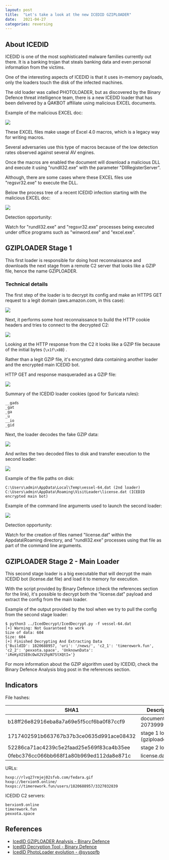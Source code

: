 ```yaml
---
layout: post
title:  "Let's take a look at the new ICEDID GZIPLOADER"
date:   2021-04-27
categories: reversing
---
```


## About ICEDID

ICEDID is one of the most sophisticated malware families currently out there. It is a banking trojan that steals banking data and even personal information from the victims. 

One of the interesting aspects of ICEDID is that it uses in-memory payloads, only the loaders touch the disk of the infected machines.

The old loader was called PHOTOLOADER, but as discovered by the Binary Defence threat intelligence team, there is a new ICEDID loader that has been delivered by a QAKBOT affiliate using malicious EXCEL documents.

Example of the malicious EXCEL doc:

![ ](/assets/images/icedid_gziploader/image-20210427085533856.png)

These EXCEL files make usage of Excel 4.0 macros, which is a legacy way for writing macros. 

Several adversaries use this type of macros because of the low detection rates observed against several AV engines.

Once the macros are enabled the document will download a malicious DLL and execute it using "rundll32.exe" with the parameter "DllRegisterServer".

Although, there are some cases where these EXCEL files use "regsvr32.exe" to execute the DLL.

Below the process tree of a recent ICEDID infection starting with the malicious EXCEL doc:

![ ](/assets/images/icedid_gziploader/image-20210427085616203.png)

Detection opportunity:

Watch for "rundll32.exe" and "regsvr32.exe" processes being executed under office programs such as "winword.exe" and "excel.exe".

## GZIPLOADER Stage 1

This first loader is responsible for doing host reconnaissance and downloads the next stage from a remote C2 server that looks like a GZIP file, hence the name GZIPLOADER.

### Technical details

The first step of the loader is to decrypt its config and make an HTTPS GET request to a legit domain (aws.amazon.com, in this case):

![ ](/assets/images/icedid_gziploader/image-20210427103003644.png)

Next, it performs some host reconnaissance to build the HTTP cookie headers and tries to connect to the decrypted C2:

![ ](/assets/images/icedid_gziploader/image-20210427110831638.png)

Looking at the HTTP response from the C2 it looks like a GZIP file because of the initial bytes (`\x1f\x8B`) .

Rather than a legit GZIP file, it's encrypted data containing another loader and the encrypted main ICEDID bot.

HTTP GET and response masqueraded as a GZIP file:

![ ](/assets/images/icedid_gziploader/image-20210427091907226.png)

Summary of the ICEDID loader cookies (good for Suricata rules):

```
__gads
_gat
_ga
_u
__io
_gid
```

Next, the loader decodes the fake GZIP data:

![ ](/assets/images/icedid_gziploader/image-20210427110918610.png)

And writes the two decoded files to disk and transfer execution to the second loader:

![ ](/assets/images/icedid_gziploader/image-20210427111043403.png)

Example of the file paths on disk:

```
C:\Users\admin\AppData\Local\Temp\vessel-64.dat (2nd loader)
C:\Users\admin\AppData\Roaming\VisitLeader\license.dat (ICEDID encrypted main bot)
```

Example of the command line arguments used to launch the second loader:

 ![ ](/assets/images/icedid_gziploader/image-20210427115239680.png)

Detection opportunity: 

Watch for the creation of files named "license.dat" within the Appdata\Roaming directory, and "rundll32.exe" processes using that file as part of the command line arguments.

## GZIPLOADER Stage 2 - Main Loader

This second stage loader is a big executable that will decrypt the main ICEDID bot (license.dat file) and load it to memory for execution.

With the script provided by Binary Defence (check the references section for the link), it's possible to decrypt both the "license.dat" payload and extract the config from the main loader.

Example of the output provided by the tool when we try to pull the config from the second stage loader:

```
$ python3 ../IcedDecrypt/IcedDecrypt.py -f vessel-64.dat
[+] Warning: Not Guaranteed to work
Size of data: 604
Size: 604
[+] Finished Decrypting And Extracting Data
{'BuildID': 1820688957, 'uri': '/news/', 'c2_1': 'timerework.fun', 'c2_2': 'pexxota.space', 'UnknownData': 'iReKyXISE0cOwX2V2hpN7StXQtI='}
```

For more information about the GZIP algorithm used by ICEDID, check the Binary Defence Analysis blog post in the references section.

## Indicators

File hashes:

| SHA1                                     | Description                 |
| ---------------------------------------- | --------------------------- |
| b18ff26e82916eba8a7a69e5f5ccf6ba0f87ccf9 | document-2073999746.xls     |
| 1717402591b663767b37b3ce0635d991ace08432 | stage 1 loader (gziploader) |
| 52286ca71ac4239c5e2faad25e569f83ca4b35ee | stage 2 loader              |
| 0febc376cc066bb668f1a80b969ed112da8e871c | license.dat                 |

URLs:

```
hxxp://rlvq27rmjej02sfvb.com/fedara.gif
hxxp://berxion9.online/
hxxps://timerework.fun/users/1820688957/3327032839
```

ICEDID C2 servers:

```
berxion9.online
timerework.fun
pexxota.space
```

## References

* [IcedID GZIPLOADER Analysis - Binary Defence](https://www.binarydefense.com/icedid-gziploader-analysis/)
* [IcedID Decryption Tool - Binary Defence](https://github.com/BinaryDefense/IcedDecrypt)
* [IcedID PhotoLoader evolution - @sysopfb](https://sysopfb.github.io/malware,/icedid/2020/04/28/IcedIDs-updated-photoloader.html)

